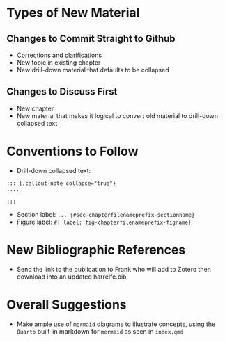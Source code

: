# Types of New Material

## Changes to Commit Straight to Github
* Corrections and clarifications
* New topic in existing chapter
* New drill-down material that defaults to be collapsed

## Changes to Discuss First
* New chapter
* New material that makes it logical to convert old material to
  drill-down collapsed text

# Conventions to Follow
* Drill-down collapsed text:

```
::: {.callout-note collapse="true"}
....

:::
```

* Section label: `... {#sec-chapterfilenameprefix-sectionname}`
* Figure label: `#| label: fig-chapterfilenameprefix-figname}`

# New Bibliographic References
* Send the link to the publication to Frank who will add to Zotero
  then download into an updated harrelfe.bib

# Overall Suggestions
* Make ample use of `mermaid` diagrams to illustrate concepts, using
  the `Quarto` built-in markdown for `mermaid` as seen in `index.qmd`
  
